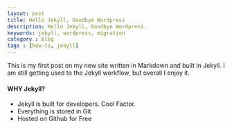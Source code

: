 ```yaml
---
layout: post
title: Hello Jekyll, Goodbye Wordpress
description: Hello Jekyll, Goodbye Wordpress.
keywords: jekyll, wordpress, migration
category : blog
tags : [how-to, jekyll]
---
```


This is my first post on my new site written in Markdown and built in Jekyll.  I am still getting used to the Jekyll workflow, but overall I enjoy it. 

#### WHY Jekyll?

* Jekyll is built for developers. Cool Factor.
* Everything is stored in Git
* Hosted on Github for Free

